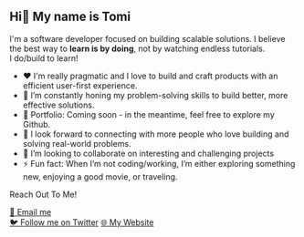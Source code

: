 ## Hi👋 My name is Tomi
I'm a software developer focused on building scalable solutions. I believe the best way to **learn is by doing**, not by watching endless tutorials.  
I do/build to learn!


- ❤️ I'm really pragmatic and I love to build and craft products with an efficient user-first experience.
- 🔭 I’m constantly honing my problem-solving skills to build better, more effective solutions.
- 💼 Portfolio: Coming soon - in the meantime, feel free to explore my Github.
- 🤔 I look forward to connecting with more people who love building and solving real-world problems.
- 👯 I’m looking to collaborate on interesting and challenging projects
- ⚡ Fun fact: When I’m not coding/working, I’m either exploring something new, enjoying a good movie, or traveling.

Reach Out To Me!

[📧 Email me](mailto:remioluwatomicephas@gmail.com)     
[🐦 Follow me on Twitter](https://x.com/remioluwatomi)
[🌐 My Website](https://remioluwatomi.github.io/dev)


  
